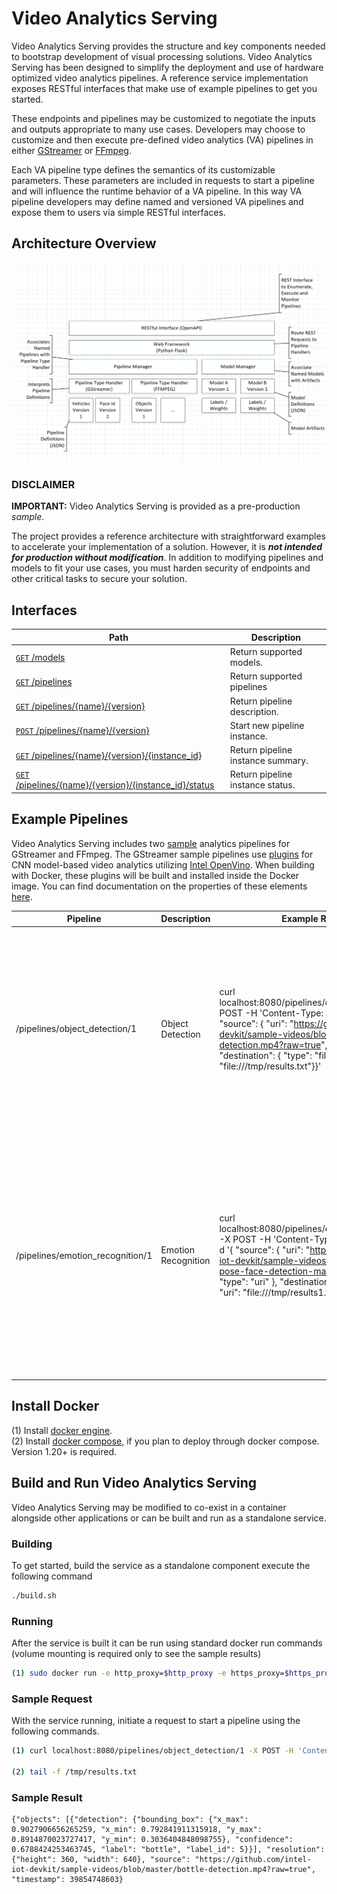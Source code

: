 # Video Analytics Serving

Video Analytics Serving provides the structure and key components needed to bootstrap development of visual processing solutions. Video Analytics Serving has been designed to simplify the deployment and use of hardware optimized video analytics pipelines. A reference service implementation exposes RESTful interfaces that make use of example pipelines to get you started.

These endpoints and pipelines may be customized to negotiate the inputs and outputs appropriate to many use cases. Developers may choose to customize and then execute pre-defined video analytics (VA) pipelines in either [GStreamer](https://github.com/opencv/gst-video-analytics/wiki)
 or [FFmpeg](https://github.com/OpenVisualCloud/Dockerfiles/blob/master/doc/ffmpeg.md).

 Each VA pipeline type defines the semantics of its customizable parameters. These parameters are included in requests to start a pipeline and will influence the runtime behavior of a VA pipeline. In this way VA pipeline developers may define named and versioned VA pipelines and expose them to users via simple RESTful interfaces.

## Architecture Overview
<img src="doc/html/image/video_analytics_service_architecture.png" width="800">


### DISCLAIMER
**IMPORTANT:** Video Analytics Serving is provided as a pre-production _sample_.

The project provides a reference architecture with straightforward examples to accelerate your implementation of a solution. However, it is **_not intended for production without modification_**. In addition to modifying pipelines and models to fit your use cases, you must harden security of endpoints and other critical tasks to secure your solution.

## Interfaces

| Path | Description |
|----|------|
| [`GET` /models](interfaces.md#get-models) | Return supported models. |
| [`GET` /pipelines](interfaces.md#get-pipelines) | Return supported pipelines |
| [`GET` /pipelines/{name}/{version}](interfaces.md#get-pipelinesnameversion)  | Return pipeline description.|
| [`POST` /pipelines/{name}/{version}](interfaces.md#post-pipelinesnameversion) | Start new pipeline instance. |
| [`GET` /pipelines/{name}/{version}/{instance_id}](interfaces.md#get-pipelinesnameversioninstance_id) | Return pipeline instance summary. |
| [`GET` /pipelines/{name}/{version}/{instance_id}/status](interfaces.md#get-pipelinesnameversioninstance_idstatus) | Return pipeline instance status. |

## Example Pipelines

Video Analytics Serving includes two [sample](pipelines) analytics pipelines for GStreamer and FFmpeg. The GStreamer sample pipelines use [plugins](https://github.com/opencv/gst-video-analytics) for CNN model-based video analytics utilizing [Intel OpenVino](https://software.intel.com/en-us/openvino-toolkit). When building with Docker, these plugins will be built and installed inside the Docker image. You can find documentation on the properties of these elements [here](https://github.com/opencv/gst-video-analytics/wiki/Elements).

|Pipeline| Description| Example Request| Example Detection|
|--------|------------|----------------|------------------|
|/pipelines/object_detection/1|Object Detection|curl localhost:8080/pipelines/object_detection/1 -X POST -H 'Content-Type: application/json' -d '{ "source": { "uri": "https://github.com/intel-iot-devkit/sample-videos/blob/master/bottle-detection.mp4?raw=true", "type": "uri" }, "destination": { "type": "file", "uri": "file:///tmp/results.txt"}}'|{"objects": [{"detection": {"bounding_box": {"x_max": 0.8820319175720215, "x_min": 0.7787219285964966, "y_max": 0.8876367211341858, "y_min": 0.3044118285179138}, "confidence": 0.6628172397613525, "label": "bottle", "label_id": 5}}], "resolution": {"height": 360, "width": 640}, "source": "https://github.com/intel-iot-devkit/sample-videos/blob/master/bottle-detection.mp4?raw=true", "timestamp": 7407821229}|
|/pipelines/emotion_recognition/1|Emotion Recognition|curl localhost:8080/pipelines/emotion_recognition/1 -X POST -H 'Content-Type: application/json' -d '{ "source": { "uri": "https://github.com/intel-iot-devkit/sample-videos/blob/master/head-pose-face-detection-male.mp4?raw=true", "type": "uri" }, "destination": { "type": "file", "uri": "file:///tmp/results1.txt"}}'|{"objects": [{"detection": {"bounding_box": {"x_max": 0.5859826803207397, "x_min": 0.43868017196655273, "y_max": 0.5278626084327698, "y_min": 0.15201044082641602}, "confidence": 0.9999998807907104, "label": "face", "label_id": 1}, "emotion": {"label": "neutral", "model": {"name": "0003_EmoNet_ResNet10"}}}], "resolution": {"height": 432, "width": 768}, "source": "https://github.com/intel-iot-devkit/sample-videos/blob/master/head-pose-face-detection-male.mp4?raw=true", "timestamp": 133083333333}|

## Install Docker

(1) Install [docker engine](https://docs.docker.com/install).     
(2) Install [docker compose](https://docs.docker.com/compose/install), if you plan to deploy through docker compose. Version 1.20+ is required.

## Build and Run Video Analytics Serving

Video Analytics Serving may be modified to co-exist in a container alongside other applications or can be built and run as a standalone service.

### Building

To get started, build the service as a standalone component execute the following command

```bash
./build.sh
```

### Running

After the service is built it can be run using standard docker run commands (volume mounting is required only to see the sample results)

```bash
(1) sudo docker run -e http_proxy=$http_proxy -e https_proxy=$https_proxy -p 8080:8080 -v /tmp:/tmp --rm video_analytics_service_gstreamer
```

### Sample Request

With the service running, initiate a request to start a pipeline using the following commands.
```bash
(1) curl localhost:8080/pipelines/object_detection/1 -X POST -H 'Content-Type: application/json' -d '{ "source": { "uri": "https://github.com/intel-iot-devkit/sample-videos/blob/master/bottle-detection.mp4?raw=true", "type": "uri" }, "destination": { "type": "file", "uri": "file:///tmp/results.txt"}}'

(2) tail -f /tmp/results.txt
```
### Sample Result
```
{"objects": [{"detection": {"bounding_box": {"x_max": 0.9027906656265259, "x_min": 0.792841911315918, "y_max": 0.8914870023727417, "y_min": 0.3036404848098755}, "confidence": 0.6788424253463745, "label": "bottle", "label_id": 5}}], "resolution": {"height": 360, "width": 640}, "source": "https://github.com/intel-iot-devkit/sample-videos/blob/master/bottle-detection.mp4?raw=true", "timestamp": 39854748603}
```
